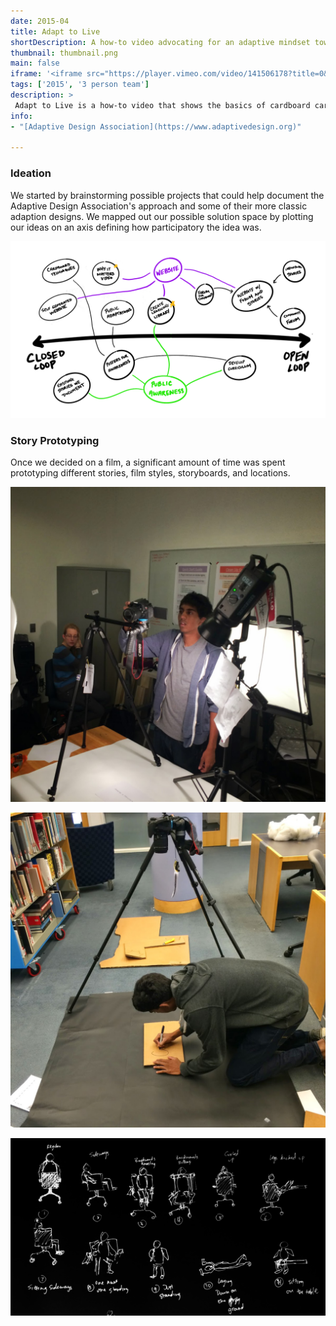 ```yaml
---
date: 2015-04
title: Adapt to Live
shortDescription: A how-to video advocating for an adaptive mindset towards the built environment.
thumbnail: thumbnail.png
main: false
iframe: '<iframe src="https://player.vimeo.com/video/141506178?title=0&byline=0&portrait=0" width="640" height="360" frameborder="0" allow="autoplay; fullscreen; picture-in-picture" allowfullscreen></iframe>'
tags: ['2015', '3 person team']
description: >
 Adapt to Live is a how-to video that shows the basics of cardboard carpentry while advocating for an adaptive mindset towards the built environment. It was developed through the [Adaption+Ability Group](http://aplusa.org/about/) at Olin College for the [Adaptive Design Association](https://www.adaptivedesign.org), an organization that builds custom, low-cost assistive devices. 
info:
- "[Adaptive Design Association](https://www.adaptivedesign.org)"

---
```


### Ideation

We started by brainstorming possible projects that could help document the Adaptive Design Association's approach and some of their more classic adaption designs. We mapped out our possible solution space by plotting our ideas on an axis defining how participatory the idea was.  

![Plotting ideas on an axis of participation](./adapt-to-live-01.png '#grid-column=wide-left / wide-right')

### Story Prototyping

Once we decided on a film, a significant amount of time was spent prototyping different stories, film styles, storyboards, and locations. 

![Camera setup on a tripod on a table](./adapt-to-live-02.png '#grid-column=wide-left / center')

![Camera capturing a top-down shot of someone on the floor](./adapt-to-live-03.png '#grid-column=center / wide-right')

![A storyboard with stick figures sitting on a chair](./adapt-to-live-04.png '#grid-column=wide-left / wide-right')